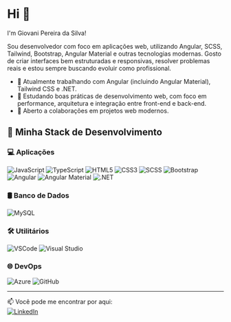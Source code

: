 
# Hi 👋  
I'm Giovani Pereira da Silva!

Sou desenvolvedor com foco em aplicações web, utilizando Angular, SCSS, Tailwind, Bootstrap, Angular Material e outras tecnologias modernas. Gosto de criar interfaces bem estruturadas e responsivas, resolver problemas reais e estou sempre buscando evoluir como profissional.

- 🔭 Atualmente trabalhando com Angular (incluindo Angular Material), Tailwind CSS e .NET.
- 🌱 Estudando boas práticas de desenvolvimento web, com foco em performance, arquitetura e integração entre front-end e back-end.
- 🤝 Aberto a colaborações em projetos web modernos.


## 🚀 Minha Stack de Desenvolvimento

### 💻 Aplicações
![JavaScript](https://img.shields.io/badge/-JavaScript-yellow?style=flat-square&logo=javascript)
![TypeScript](https://img.shields.io/badge/-TypeScript-3178C6?style=flat-square&logo=typescript&logoColor=white)
![HTML5](https://img.shields.io/badge/-HTML5-E34F26?style=flat-square&logo=html5&logoColor=white)
![CSS3](https://img.shields.io/badge/-CSS3-1572B6?style=flat-square&logo=css3)
![SCSS](https://img.shields.io/badge/-SCSS-CC6699?style=flat-square&logo=sass&logoColor=white)
![Bootstrap](https://img.shields.io/badge/-Bootstrap-563D7C?style=flat-square&logo=bootstrap)
![Angular](https://img.shields.io/badge/-Angular-DD0031?style=flat-square&logo=angular&logoColor=white)
![Angular Material](https://img.shields.io/badge/-Angular%20Material-009688?style=flat-square&logo=angular&logoColor=white)
![.NET](https://img.shields.io/badge/-.NET-512BD4?style=flat-square&logo=dotnet&logoColor=white)

### 🛢️ Banco de Dados
![MySQL](https://img.shields.io/badge/-MySQL-005C84?style=flat-square&logo=mysql&logoColor=white)

### 🛠️ Utilitários
![VSCode](https://img.shields.io/badge/-VSCode-007ACC?style=flat-square&logo=visual-studio-code)
![Visual Studio](https://img.shields.io/badge/-Visual%20Studio-5C2D91?style=flat-square&logo=visual-studio)

### 🌐 DevOps
![Azure](https://img.shields.io/badge/-Microsoft%20Azure-0089D6?style=flat-square&logo=microsoft-azure)
![GitHub](https://img.shields.io/badge/-GitHub-181717?style=flat-square&logo=github)

---

📫 Você pode me encontrar por aqui:  
[![LinkedIn](https://img.shields.io/badge/LinkedIn-giovani--pereira--dev-blue?style=flat-square&logo=linkedin)](https://www.linkedin.com/in/giovani-pereira-dev/)
